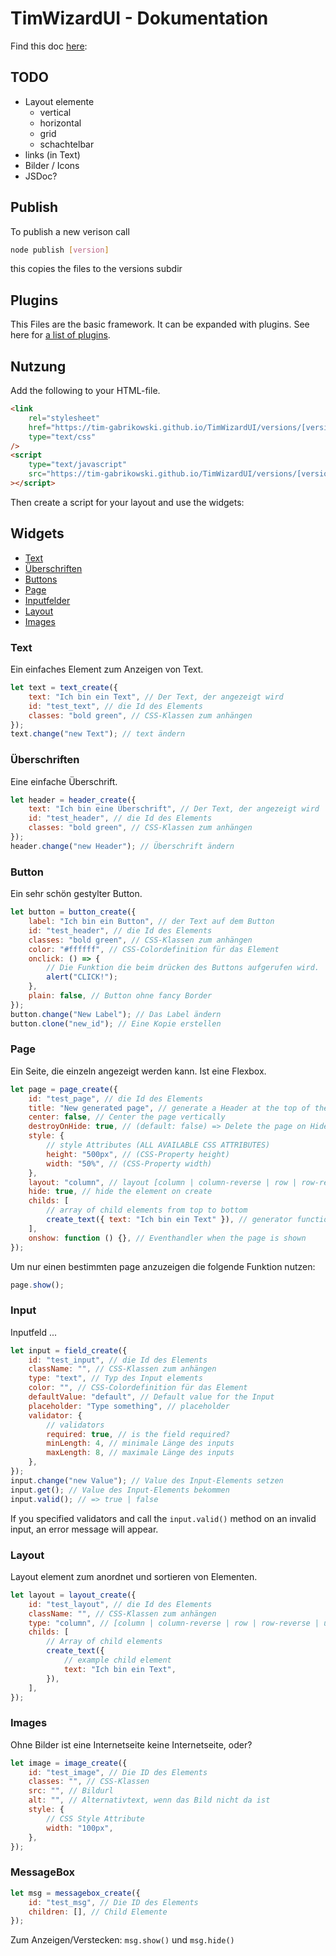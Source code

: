 # TimWizardUI - Dokumentation

Find this doc [here](https://tim-gabrikowski.github.io/TimWizardUI/):

## TODO

- Layout elemente
  - vertical
  - horizontal
  - grid
  - schachtelbar
- links (in Text)
- Bilder / Icons
- JSDoc?

## Publish

To publish a new verison call

```bash
node publish [version]
```

this copies the files to the versions subdir

## Plugins

This Files are the basic framework. It can be expanded with plugins. See here for [a list of plugins](./plugins/README.md).

## Nutzung

Add the following to your HTML-file.

```html
<link
	rel="stylesheet"
	href="https://tim-gabrikowski.github.io/TimWizardUI/versions/[version]/style.css"
	type="text/css"
/>
<script
	type="text/javascript"
	src="https://tim-gabrikowski.github.io/TimWizardUI/versions/[version]/script.js"
></script>
```

Then create a script for your layout and use the widgets:

## Widgets

- [Text](#text)
- [Überschriften](#überschriften)
- [Buttons](#button)
- [Page](#page)
- [Inputfelder](#input)
- [Layout](#layout)
- [Images](#images)

### Text

Ein einfaches Element zum Anzeigen von Text.

```javascript
let text = text_create({
	text: "Ich bin ein Text", // Der Text, der angezeigt wird
	id: "test_text", // die Id des Elements
	classes: "bold green", // CSS-Klassen zum anhängen
});
text.change("new Text"); // text ändern
```

### Überschriften

Eine einfache Überschrift.

```javascript
let header = header_create({
	text: "Ich bin eine Überschrift", // Der Text, der angezeigt wird
	id: "test_header", // die Id des Elements
	classes: "bold green", // CSS-Klassen zum anhängen
});
header.change("new Header"); // Überschrift ändern
```

### Button

Ein sehr schön gestylter Button.

```javascript
let button = button_create({
	label: "Ich bin ein Button", // der Text auf dem Button
	id: "test_header", // die Id des Elements
	classes: "bold green", // CSS-Klassen zum anhängen
	color: "#ffffff", // CSS-Colordefinition für das Element
	onclick: () => {
		// Die Funktion die beim drücken des Buttons aufgerufen wird.
		alert("CLICK!");
	},
	plain: false, // Button ohne fancy Border
});
button.change("New Label"); // Das Label ändern
button.clone("new_id"); // Eine Kopie erstellen
```

### Page

Ein Seite, die einzeln angezeigt werden kann. Ist eine Flexbox.

```javascript
let page = page_create({
	id: "test_page", // die Id des Elements
	title: "New generated page", // generate a Header at the top of the page if provided
	center: false, // Center the page vertically
	destroyOnHide: true, // (default: false) => Delete the page on Hide from DOM
	style: {
		// style Attributes (ALL AVAILABLE CSS ATTRIBUTES)
		height: "500px", // (CSS-Property height)
		width: "50%", // (CSS-Property width)
	},
	layout: "column", // layout [column | column-reverse | row | row-reverse | unset] (default; unset)
	hide: true, // hide the element on create
	childs: [
		// array of child elements from top to bottom
		create_text({ text: "Ich bin ein Text" }), // generator function of child element
	],
	onshow: function () {}, // Eventhandler when the page is shown
});
```

Um nur einen bestimmten page anzuzeigen die folgende Funktion nutzen:

```javascript
page.show();
```

### Input

Inputfeld ...

```javascript
let input = field_create({
	id: "test_input", // die Id des Elements
	className: "", // CSS-Klassen zum anhängen
	type: "text", // Typ des Input elements
	color: "", // CSS-Colordefinition für das Element
	defaultValue: "default", // Default value for the Input
	placeholder: "Type something", // placeholder
	validator: {
		// validators
		required: true, // is the field required?
		minLength: 4, // minimale Länge des inputs
		maxLength: 8, // maximale Länge des inputs
	},
});
input.change("new Value"); // Value des Input-Elements setzen
input.get(); // Value des Input-Elements bekommen
input.valid(); // => true | false
```

If you specified validators and call the `input.valid()` method on an invalid input, an error message will appear.

### Layout

Layout element zum anordnet und sortieren von Elementen.

```javascript
let layout = layout_create({
	id: "test_layout", // die Id des Elements
	className: "", // CSS-Klassen zum anhängen
	type: "column", // [column | column-reverse | row | row-reverse | unset] (default; column)
	childs: [
		// Array of child elements
		create_text({
			// example child element
			text: "Ich bin ein Text",
		}),
	],
});
```

### Images

Ohne Bilder ist eine Internetseite keine Internetseite, oder?

```javascript
let image = image_create({
	id: "test_image", // Die ID des Elements
	classes: "", // CSS-Klassen
	src: "", // Bildurl
	alt: "", // Alternativtext, wenn das Bild nicht da ist
	style: {
		// CSS Style Attribute
		width: "100px",
	},
});
```

### MessageBox

```javascript
let msg = messagebox_create({
	id: "test_msg", // Die ID des Elements
	children: [], // Child Elemente
});
```

Zum Anzeigen/Verstecken: `msg.show()` und `msg.hide()`
